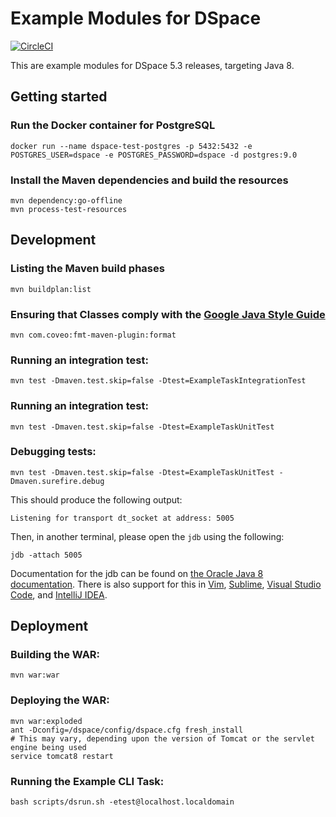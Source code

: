 # Example Modules for DSpace
[![CircleCI](https://circleci.com/gh/jrgriffiniii/dspace-example-modules.svg?style=svg)](https://circleci.com/gh/jrgriffiniii/dspace-example-modules)

This are example modules for DSpace 5.3 releases, targeting Java 8.

## Getting started

### Run the Docker container for PostgreSQL
```
docker run --name dspace-test-postgres -p 5432:5432 -e POSTGRES_USER=dspace -e POSTGRES_PASSWORD=dspace -d postgres:9.0
```

### Install the Maven dependencies and build the resources
```
mvn dependency:go-offline
mvn process-test-resources
```

## Development

### Listing the Maven build phases

```
mvn buildplan:list
```

### Ensuring that Classes comply with the [Google Java Style Guide](https://google.github.io/styleguide/javaguide.html)

```
mvn com.coveo:fmt-maven-plugin:format
```

### Running an integration test:
```
mvn test -Dmaven.test.skip=false -Dtest=ExampleTaskIntegrationTest
```

### Running an integration test:
```
mvn test -Dmaven.test.skip=false -Dtest=ExampleTaskUnitTest
```

### Debugging tests:
```
mvn test -Dmaven.test.skip=false -Dtest=ExampleTaskUnitTest -Dmaven.surefire.debug
```

This should produce the following output:
```
Listening for transport dt_socket at address: 5005
```

Then, in another terminal, please open the `jdb` using the following:
```
jdb -attach 5005
```

Documentation for the jdb can be found on [the Oracle Java 8 documentation](https://docs.oracle.com/javase/8/docs/technotes/tools/windows/jdb.html). There is also support for this in [Vim](https://gitlab.com/Dica-Developer/vim-jdb), [Sublime](https://github.com/jdebug/JDebug), [Visual Studio Code](https://marketplace.visualstudio.com/items?itemName=vscjava.vscode-java-debug), and [IntelliJ IDEA](https://www.jetbrains.com/help/idea/debugging-your-first-java-application.html).

## Deployment

### Building the WAR:

```
mvn war:war
```

### Deploying the WAR:

```
mvn war:exploded
ant -Dconfig=/dspace/config/dspace.cfg fresh_install
# This may vary, depending upon the version of Tomcat or the servlet engine being used
service tomcat8 restart
```

### Running the Example CLI Task:

```
bash scripts/dsrun.sh -etest@localhost.localdomain
```
